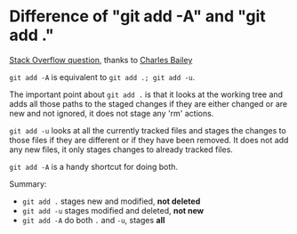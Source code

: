Difference of "git add -A" and "git add ."
==========================================

[Stack Overflow question](http://stackoverflow.com/questions/572549/difference-of-git-add-a-and-git-add), thanks to [Charles Bailey](http://stackoverflow.com/users/19563/charles-bailey)

`git add -A` is equivalent to `git add .; git add -u`.

The important point about `git add .` is that it looks at the working tree and adds all those paths to the staged changes if they are either changed or are new and not ignored, it does not stage any 'rm' actions.

`git add -u` looks at all the currently tracked files and stages the changes to those files if they are different or if they have been removed. It does not add any new files, it only stages changes to already tracked files.

`git add -A` is a handy shortcut for doing both.

Summary:

- `git add .` stages new and modified, **not deleted**
- `git add -u` stages modified and deleted, **not new**
- `git add -A` do both `.` and `-u`, stages **all**